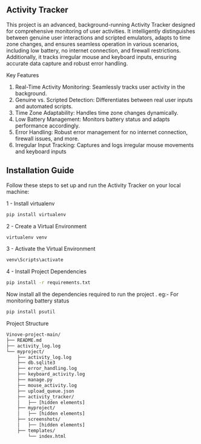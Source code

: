 ## Activity Tracker 

This project is an advanced, background-running Activity Tracker designed for comprehensive monitoring of user activities. It intelligently distinguishes between genuine user interactions and scripted emulators, adapts to time zone changes, and ensures seamless operation in various scenarios, including low battery, no internet connection, and firewall restrictions. Additionally, it tracks irregular mouse and keyboard inputs, ensuring accurate data capture and robust error handling.

Key Features

1. Real-Time Activity Monitoring: Seamlessly tracks user activity in the background.
2. Genuine vs. Scripted Detection: Differentiates between real user inputs and automated scripts.
3. Time Zone Adaptability: Handles time zone changes dynamically.
4. Low Battery Management: Monitors battery status and adapts performance accordingly.
5. Error Handling: Robust error management for no internet connection, firewall issues, and more.
6. Irregular Input Tracking: Captures and logs irregular mouse movements and keyboard inputs

## Installation Guide
Follow these steps to set up and run the Activity Tracker on your local machine:



1 - Install virtualenv

```bash
pip install virtualenv
```
2 - Create a Virtual Environment
```bash
virtualenv venv
```
3 - Activate the Virtual Environment
```bash
venv\Scripts\activate
```
4 - Install Project Dependencies
```bash
pip install -r requirements.txt
```

Now install all the dependencies required to run the project . 
eg:- For monitoring battery status
```bash
pip install psutil
```

Project Structure
```bash
Vinove-project-main/
├── README.md
├── activity_log.log
└── myproject/
    ├── activity_log.log
    ├── db.sqlite3
    ├── error_handling.log
    ├── keyboard_activity.log
    ├── manage.py
    ├── mouse_activity.log
    ├── upload_queue.json
    ├── activity_tracker/
    │   ├── [hidden elements]
    ├── myproject/
    │   ├── [hidden elements]
    ├── screenshots/
    │   ├── [hidden elements]
    ├── templates/
        └── index.html
```
